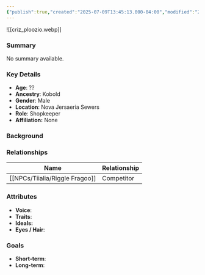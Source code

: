 ```yaml
---
{"publish":true,"created":"2025-07-09T13:45:13.000-04:00","modified":"2025-07-09T14:03:45.000-04:00","cssclasses":""}
---
```



![[criz_ploozio.webp]]
### Summary
No summary available.

### Key Details
- **Age**: ??
- **Ancestry**: Kobold
- **Gender**: Male
- **Location**: Nova Jersaeria Sewers
- **Role**: Shopkeeper
- **Affiliation:** None

### Background


### Relationships

| Name              | Relationship |
| ----------------- | ------------ |
| [[NPCs/Tiialia/Riggle Fragoo]] | Competitor   |

### Attributes
- **Voice**:
- **Traits**:  
- **Ideals:**
- **Eyes / Hair**:  

### Goals
- **Short-term**:  
- **Long-term**:  
